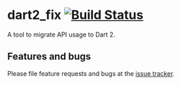 # dart2_fix [![Build Status](https://travis-ci.org/dart-lang/dart2_fix.svg?branch=master)](https://travis-ci.org/dart-lang/dart2_fix)

A tool to migrate API usage to Dart 2.

## Features and bugs

Please file feature requests and bugs at the [issue tracker][tracker].

[tracker]: https://github.com/dart-lang/dart2_fix/issues
